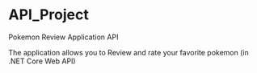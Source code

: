 # API_Project
Pokemon Review Application API

The application allows you to Review and rate your favorite pokemon (in .NET Core Web API)




